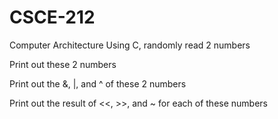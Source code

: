 # CSCE-212
Computer Architecture 
Using C, randomly read 2 numbers

Print out these 2 numbers

Print out the &, |, and ^ of these 2 numbers

Print out the result of <<, >>, and ~ for each of these numbers
